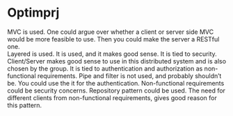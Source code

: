 # Optimprj

MVC is used. One could argue over whether a client or server side MVC would be more feasible to use. Then you could make the server a RESTful one.  
Layered is used. It is used, and it makes good sense. It is tied to security.
Client/Server makes good sense to use in this distributed system and is also chosen by the group. It is tied to authentication and authorization as non-functional requirements.
Pipe and filter is not used, and probably shouldn’t be. You could use the it for the authentication. Non-functional requirements could be security concerns.
Repository pattern could be used. The need for different clients from non-functional requirements, gives good reason for this pattern.
